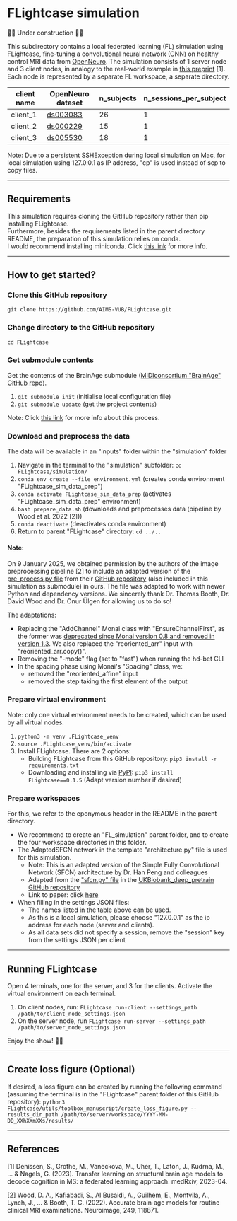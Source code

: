 # FLightcase simulation
:construction::wrench: Under construction :wrench::construction:

This subdirectory contains a local federated learning (FL) simulation using FLightcase, 
fine-tuning a convolutional neural network (CNN) on healthy control MRI data from [OpenNeuro](https://openneuro.org/).
The simulation consists of 1 server node and 3 client nodes, in analogy to the real-world example in [this preprint](https://www.medrxiv.org/content/10.1101/2023.04.22.23288741v1) [1].
Each node is represented by a separate FL workspace, a separate directory.

| client name | OpenNeuro dataset                                                  | n_subjects | n_sessions_per_subject |
|-------------|--------------------------------------------------------------------|------------|------------------------|
| client_1    | [ds003083](https://openneuro.org/datasets/ds003083/versions/1.0.1) | 26         | 1                      |
| client_2    | [ds000229](https://openneuro.org/datasets/ds000229/versions/00001) | 15         | 1                      |
| client_3    | [ds005530](https://openneuro.org/datasets/ds005530/versions/1.0.8) | 18         | 1                      |

Note: Due to a persistent SSHException during local simulation on Mac, for local simulation using 127.0.0.1 as IP address, "cp" is used instead of scp to copy files.

***

## Requirements
This simulation requires cloning the GitHub repository rather than pip installing FLightcase.\
Furthermore, besides the requirements listed in the parent directory README, the preparation of this simulation relies on conda.\
I would recommend installing miniconda. Click [this link](https://docs.conda.io/projects/conda/en/latest/user-guide/install/index.html) for more info.

***

## How to get started?
### Clone this GitHub repository
```git clone https://github.com/AIMS-VUB/FLightcase.git```

### Change directory to the GitHub repository
```cd FLightcase```

### Get submodule contents
Get the contents of the BrainAge submodule ([MIDIconsortium "BrainAge" GitHub repo](https://github.com/MIDIconsortium/BrainAge)).
1. ```git submodule init``` (initialise local configuration file)
2. ```git submodule update``` (get the project contents)

Note: Click [this link](https://git-scm.com/book/en/v2/Git-Tools-Submodules) for more info about this process.

### Download and preprocess the data
The data will be available in an "inputs" folder within the "simulation" folder
1. Navigate in the terminal to the "simulation" subfolder: ```cd FLightcase/simulation/```
2. ```conda env create --file environment.yml``` (creates conda environment "FLightcase_sim_data_prep")
3. ```conda activate FLightcase_sim_data_prep``` (activates "FLightcase_sim_data_prep" environment)
4. ```bash prepare_data.sh``` (downloads and preprocesses data (pipeline by Wood et al. 2022 [2]))
5. ```conda deactivate``` (deactivates conda environment)
6. Return to parent "FLightcase" directory: ```cd ../..```

#### Note:
On 9 January 2025, we obtained permission by the authors of the image preprocessing pipeline [2] to include an adapted version of the [pre_process.py file](https://github.com/MIDIconsortium/BrainAge/blob/main/pre_process.py) from their [GitHub repository](https://github.com/MIDIconsortium/BrainAge) (also included in this simulation as submodule) in ours.
The file was adapted to work with newer Python and dependency versions. We sincerely thank Dr. Thomas Booth, Dr. David Wood and Dr. Onur Ülgen for allowing us to do so!

The adaptations:
- Replacing the "AddChannel" Monai class with "EnsureChannelFirst", as the former was [deprecated since Monai version 0.8 and removed in version 1.3](https://docs.monai.io/projects/monai-deploy-app-sdk/en/0.6.0/notebooks/tutorials/02_mednist_app.html). We also replaced the "reoriented_arr" input with "reoriented_arr.copy()".
- Removing the "-mode" flag (set to "fast") when running the hd-bet CLI
- In the spacing phase using Monai's "Spacing" class, we:
  - removed the "reoriented_affine" input
  - removed the step taking the first element of the output

### Prepare virtual environment
Note: only one virtual environment needs to be created, which can be used by all virtual nodes.
1. ```python3 -m venv .FLightcase_venv```
2. ```source .FLightcase_venv/bin/activate```
3. Install FLightcase. There are 2 options:
   - Building FLightcase from this GitHub repository: ```pip3 install -r requirements.txt```
   - Downloading and installing via [PyPI](https://pypi.org/project/FLightcase/): ```pip3 install FLightcase==0.1.5``` (Adapt version number if desired)

### Prepare workspaces
For this, we refer to the eponymous header in the README in the parent directory.
- We recommend to create an "FL_simulation" parent folder, and to create the four workspace directories in this folder.
- The AdaptedSFCN network in the template "architecture.py" file is used for this simulation.
  - Note: This is an adapted version of the Simple Fully Convolutional Network (SFCN) architecture by Dr. Han Peng and colleagues
  - Adapted from the ["sfcn.py" file](https://github.com/ha-ha-ha-han/UKBiobank_deep_pretrain/blob/master/dp_model/model_files/sfcn.py) in the [UKBiobank_deep_pretrain GitHub repository](https://github.com/ha-ha-ha-han/UKBiobank_deep_pretrain)
  - Link to paper: click [here](https://www.sciencedirect.com/science/article/pii/S1361841520302358)
- When filling in the settings JSON files:
  - The names listed in the table above can be used.
  - As this is a local simulation, please choose "127.0.0.1" as the ip address for each node (server and clients).
  - As all data sets did not specify a session, remove the "session" key from the settings JSON per client

***

## Running FLightcase
Open 4 terminals, one for the server, and 3 for the clients. Activate the virtual environment on each terminal.
1. On client nodes, run: ```FLightcase run-client --settings_path /path/to/client_node_settings.json```
2. On the server node, run ```FLightcase run-server --settings_path /path/to/server_node_settings.json```

Enjoy the show! :woman_dancing::man_dancing:

***

## Create loss figure (Optional)
If desired, a loss figure can be created by running the following command (assuming the terminal is in the "FLightcase" parent folder of this GitHub repository):
```python3 FLightcase/utils/toolbox_manuscript/create_loss_figure.py --results_dir_path /path/to/server/workspace/YYYY-MM-DD_XXhXXmXXs/results/```

***

## References
[1] Denissen, S., Grothe, M., Vaneckova, M., Uher, T., Laton, J., Kudrna, M., ... & Nagels, G. (2023). Transfer learning on structural brain age models to decode cognition in MS: a federated learning approach. medRxiv, 2023-04.

[2] Wood, D. A., Kafiabadi, S., Al Busaidi, A., Guilhem, E., Montvila, A., Lynch, J., ... & Booth, T. C. (2022). Accurate brain‐age models for routine clinical MRI examinations. Neuroimage, 249, 118871.
